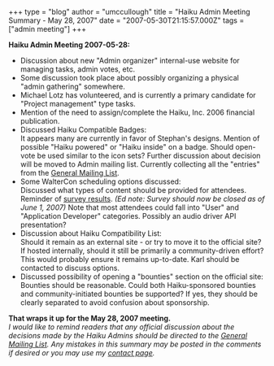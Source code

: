 +++
type = "blog"
author = "umccullough"
title = "Haiku Admin Meeting Summary - May 28, 2007"
date = "2007-05-30T21:15:57.000Z"
tags = ["admin meeting"]
+++

<p><b>Haiku Admin Meeting 2007-05-28:</b>
<ul>
<li>Discussion about new "Admin organizer" internal-use website for managing tasks, admin votes, etc.</li>
<li>Some discussion took place about possibly organizing a physical "admin gathering" somewhere.</li>
<li>Michael Lotz has volunteered, and is currently a primary candidate for "Project management" type tasks.</li>
<li>Mention of the need to assign/complete the Haiku, Inc. 2006 financial publication.</li>
<li>Discussed Haiku Compatible Badges:</li>
It appears many are currently in favor of Stephan's designs.
Mention of possible "Haiku powered" or "Haiku inside" on a badge.
Should open-vote be used similar to the icon sets? Further discussion about decision will be moved to Admin mailing list.
Currently collecting all the "entries" from the <a href="/community/ml#haiku">General Mailing List</a>.
<li>Some WalterCon scheduling options discussed:</li>
Discussed what types of content should be provided for attendees.
Reminder of <a href="http://www.my3q.com/view/viewSummary.phtml?questid=168689">survey results</a>. <em>(Ed note: Survey should now be closed as of June 1, 2007)</em>
Note that most attendees could fall into "User" and "Application Developer" categories.
Possibly an audio driver API presentation?
<li>Discussion about Haiku Compatibility List:</li>
Should it remain as an external site - or try to move it to the official site?
If hosted internally, should it still be primarily a community-driven effort? This would probably ensure it remains up-to-date.
Karl should be contacted to discuss options.
<li>Discussed possibility of opening a "bounties" section on the official site:</li>
Bounties should be reasonable.
Could both Haiku-sponsored bounties and community-initiated bounties be supported? If yes, they should be clearly separated to avoid confusion about sponsorship.
</ul>
<b>That wraps it up for the May 28, 2007 meeting.</b>
<br><em>I would like to remind readers that any official discussion about the decisions made by the Haiku Admins should be directed to the <a href="/community/ml#haiku">General Mailing List</a>. Any mistakes in this summary may be posted in the comments if desired or you may use my <a href="/user/12/contact">contact page</a>.</em>